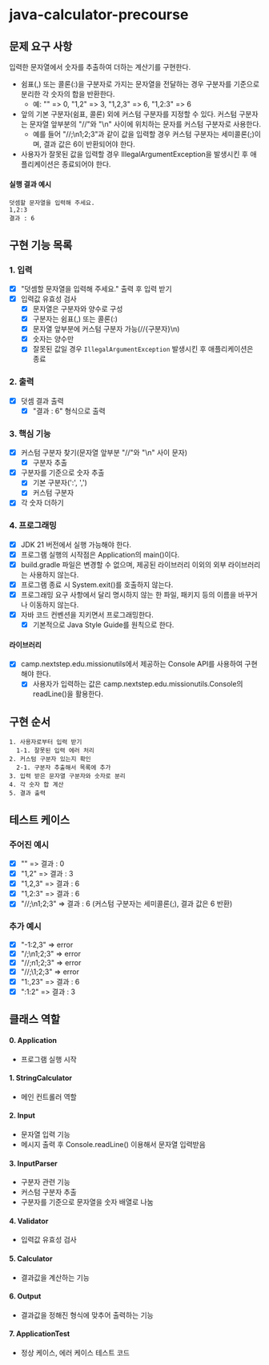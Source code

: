 # java-calculator-precourse

## 문제 요구 사항

입력한 문자열에서 숫자를 추출하여 더하는 계산기를 구현한다.

- 쉼표(,) 또는 콜론(:)을 구분자로 가지는 문자열을 전달하는 경우 구분자를 기준으로 분리한 각 숫자의 합을 반환한다.
    - 예: "" => 0, "1,2" => 3, "1,2,3" => 6, "1,2:3" => 6
- 앞의 기본 구분자(쉼표, 콜론) 외에 커스텀 구분자를 지정할 수 있다. 커스텀 구분자는 문자열 앞부분의 "//"와 "\n" 사이에 위치하는 문자를 커스텀 구분자로 사용한다.
    - 예를 들어 "//;\n1;2;3"과 같이 값을 입력할 경우 커스텀 구분자는 세미콜론(;)이며, 결과 값은 6이 반환되어야 한다.
- 사용자가 잘못된 값을 입력할 경우 IllegalArgumentException을 발생시킨 후 애플리케이션은 종료되어야 한다.

#### 실행 결과 예시

    덧셈할 문자열을 입력해 주세요.
    1,2:3
    결과 : 6

## 구현 기능 목록

### 1. 입력

- [x] "덧셈할 문자열을 입력해 주세요." 출력 후 입력 받기
- [x] 입력값 유효성 검사
    - [x] 문자열은 구분자와 양수로 구성
    - [x] 구분자는 쉼표(,) 또는 콜론(:)
    - [x] 문자열 앞부분에 커스텀 구분자 가능(//{구분자}\n)
    - [x] 숫자는 양수만
    - [x] 잘못된 값일 경우 `IllegalArgumentException` 발생시킨 후 애플리케이션은 종료

### 2. 출력

- [x] 덧셈 결과 출력
    - [x] "결과 : 6" 형식으로 출력

### 3. 핵심 기능

- [x] 커스텀 구분자 찾기(문자열 앞부분 "//"와 "\n" 사이 문자)
    - [x] 구분자 추출
- [x] 구분자를 기준으로 숫자 추출
    - [x] 기본 구분자(':', ',')
    - [x] 커스텀 구분자
- [x] 각 숫자 더하기

### 4. 프로그래밍

- [x] JDK 21 버전에서 실행 가능해야 한다.
- [x] 프로그램 실행의 시작점은 Application의 main()이다.
- [x] build.gradle 파일은 변경할 수 없으며, 제공된 라이브러리 이외의 외부 라이브러리는 사용하지 않는다.
- [x] 프로그램 종료 시 System.exit()를 호출하지 않는다.
- [x] 프로그래밍 요구 사항에서 달리 명시하지 않는 한 파일, 패키지 등의 이름을 바꾸거나 이동하지 않는다.
- [x] 자바 코드 컨벤션을 지키면서 프로그래밍한다.
    - [x] 기본적으로 Java Style Guide를 원칙으로 한다.

#### 라이브러리

- [x] camp.nextstep.edu.missionutils에서 제공하는 Console API를 사용하여 구현해야 한다.
    - [x] 사용자가 입력하는 값은 camp.nextstep.edu.missionutils.Console의 readLine()을 활용한다.

## 구현 순서

```
1. 사용자로부터 입력 받기
  1-1. 잘못된 입력 에러 처리
2. 커스텀 구분자 있는지 확인
  2-1. 구분자 추출해서 목록에 추가
3. 입력 받은 문자열 구분자와 숫자로 분리
4. 각 숫자 합 계산
5. 결과 출력 
```

## 테스트 케이스

### 주어진 예시

- [x] "" => 결과 : 0
- [x] "1,2" => 결과 : 3
- [x] "1,2,3" => 결과 : 6
- [x] "1,2:3" => 결과 : 6
- [x] "//;\n1;2;3" => 결과 : 6 (커스텀 구분자는 세미콜론(;), 결과 값은 6 반환)

### 추가 예시

- [x] "-1:2,3" => error
- [x] "/;\n1;2;3" => error
- [x] "//;n1;2;3" => error
- [x] "//;\1;2;3" => error
- [x] "1:,23" => 결과 : 6
- [x] ":1:2" => 결과 : 3

## 클래스 역할

#### 0. Application

- 프로그램 실행 시작

#### 1. StringCalculator

- 메인 컨트롤러 역할

#### 2. Input

- 문자열 입력 기능
- 메시지 출력 후 Console.readLine() 이용해서 문자열 입력받음

#### 3. InputParser

- 구분자 관련 기능
- 커스텀 구분자 추출
- 구분자를 기준으로 문자열을 숫자 배열로 나눔

#### 4. Validator

- 입력값 유효성 검사

#### 5. Calculator

- 결과값을 계산하는 기능

#### 6. Output

- 결과값을 정해진 형식에 맞추어 출력하는 기능

#### 7. ApplicationTest

- 정상 케이스, 에러 케이스 테스트 코드